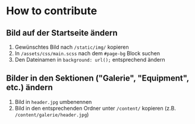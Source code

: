 # How to contribute

## Bild auf der Startseite ändern

1. Gewünschtes Bild nach `/static/img/` kopieren
2. In `/assets/css/main.scss` nach dem `#page-bg` Block suchen
3. Den Dateinamen in `background: url();` entsprechend ändern

## Bilder in den Sektionen ("Galerie", "Equipment", etc.) ändern

1. Bild in `header.jpg` umbenennen
2. Bild in den entsprechenden Ordner unter `/content/` kopieren (z.B. `/content/galerie/header.jpg`)
